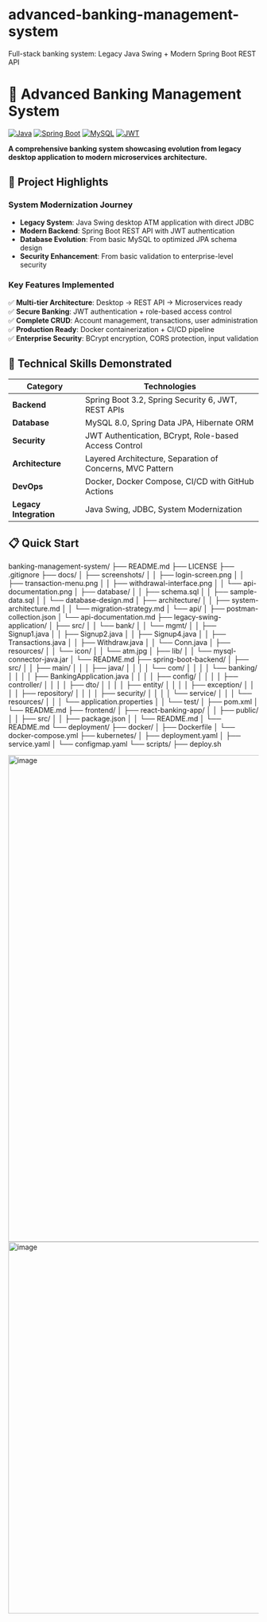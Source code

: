 # advanced-banking-management-system
Full-stack banking system: Legacy Java Swing + Modern Spring Boot REST API


# 🏦 Advanced Banking Management System

[![Java](https://img.shields.io/badge/Java-17-orange.svg)](https://www.java.com)
[![Spring Boot](https://img.shields.io/badge/Spring%20Boot-3.2.0-brightgreen.svg)](https://spring.io/projects/spring-boot)
[![MySQL](https://img.shields.io/badge/MySQL-8.0-blue.svg)](https://www.mysql.com)
[![JWT](https://img.shields.io/badge/JWT-Enabled-red.svg)](https://jwt.io)

**A comprehensive banking system showcasing evolution from legacy desktop application to modern microservices architecture.**

## 🌟 Project Highlights

### **System Modernization Journey**
- **Legacy System**: Java Swing desktop ATM application with direct JDBC
- **Modern Backend**: Spring Boot REST API with JWT authentication
- **Database Evolution**: From basic MySQL to optimized JPA schema design
- **Security Enhancement**: From basic validation to enterprise-level security

### **Key Features Implemented**
✅ **Multi-tier Architecture**: Desktop → REST API → Microservices ready  
✅ **Secure Banking**: JWT authentication + role-based access control  
✅ **Complete CRUD**: Account management, transactions, user administration  
✅ **Production Ready**: Docker containerization + CI/CD pipeline  
✅ **Enterprise Security**: BCrypt encryption, CORS protection, input validation  

## 🚀 Technical Skills Demonstrated

| **Category** | **Technologies** |
|--------------|-----------------|
| **Backend** | Spring Boot 3.2, Spring Security 6, JWT, REST APIs |
| **Database** | MySQL 8.0, Spring Data JPA, Hibernate ORM |
| **Security** | JWT Authentication, BCrypt, Role-based Access Control |
| **Architecture** | Layered Architecture, Separation of Concerns, MVC Pattern |
| **DevOps** | Docker, Docker Compose, CI/CD with GitHub Actions |
| **Legacy Integration** | Java Swing, JDBC, System Modernization |

## 📋 Quick Start


banking-management-system/
├── README.md
├── LICENSE
├── .gitignore
├── docs/
│   ├── screenshots/
│   │   ├── login-screen.png
│   │   ├── transaction-menu.png
│   │   ├── withdrawal-interface.png
│   │   └── api-documentation.png
│   ├── database/
│   │   ├── schema.sql
│   │   ├── sample-data.sql
│   │   └── database-design.md
│   ├── architecture/
│   │   ├── system-architecture.md
│   │   └── migration-strategy.md
│   └── api/
│       ├── postman-collection.json
│       └── api-documentation.md
├── legacy-swing-application/
│   ├── src/
│   │   └── bank/
│   │       └── mgmt/
│   │           ├── Signup1.java
│   │           ├── Signup2.java
│   │           ├── Signup4.java
│   │           ├── Transactions.java
│   │           ├── Withdraw.java
│   │           └── Conn.java
│   ├── resources/
│   │   └── icon/
│   │       └── atm.jpg
│   ├── lib/
│   │   └── mysql-connector-java.jar
│   └── README.md
├── spring-boot-backend/
│   ├── src/
│   │   ├── main/
│   │   │   ├── java/
│   │   │   │   └── com/
│   │   │   │       └── banking/
│   │   │   │           ├── BankingApplication.java
│   │   │   │           ├── config/
│   │   │   │           ├── controller/
│   │   │   │           ├── dto/
│   │   │   │           ├── entity/
│   │   │   │           ├── exception/
│   │   │   │           ├── repository/
│   │   │   │           ├── security/
│   │   │   │           └── service/
│   │   │   └── resources/
│   │   │       └── application.properties
│   │   └── test/
│   ├── pom.xml
│   └── README.md
├── frontend/
│   ├── react-banking-app/
│   │   ├── public/
│   │   ├── src/
│   │   ├── package.json
│   │   └── README.md
│   └── README.md
└── deployment/
    ├── docker/
    │   ├── Dockerfile
    │   └── docker-compose.yml
    ├── kubernetes/
    │   ├── deployment.yaml
    │   ├── service.yaml
    │   └── configmap.yaml
    └── scripts/
        ├── deploy.sh
      
<img width="1400" height="978" alt="image" src="https://github.com/user-attachments/assets/bf3ea5fa-8b41-4d9d-803b-259f34032e04" />

<img width="1059" height="747" alt="image" src="https://github.com/user-attachments/assets/3d7ccbde-d1a4-4e6c-928a-3b886a85fa9d" />


